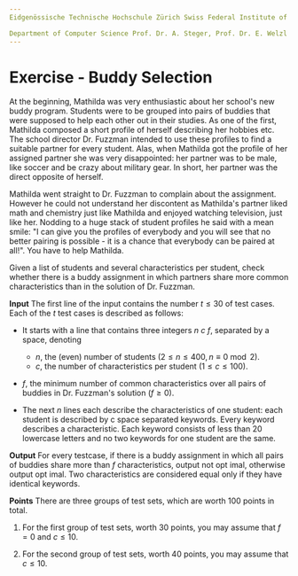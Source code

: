 ```yaml
---
Eidgenössische Technische Hochschule Zürich Swiss Federal Institute of Technology Zurich Algorithms Lab HS22

Department of Computer Science Prof. Dr. A. Steger, Prof. Dr. E. Welzl cadmo.ethz.ch/education/lectures/HS22/algolab
---
```


# Exercise - Buddy Selection

At the beginning, Mathilda was very enthusiastic about her school's new buddy program. Students were to be grouped into pairs of buddies that were supposed to help each other out in their studies. As one of the first, Mathilda composed a short profile of herself describing her hobbies etc. The school director Dr. Fuzzman intended to use these profiles to find a suitable partner for every student. Alas, when Mathilda got the profile of her assigned partner she was very disappointed: her partner was to be male, like soccer and be crazy about military gear. In short, her partner was the direct opposite of herself.

Mathilda went straight to Dr. Fuzzman to complain about the assignment. However he could not understand her discontent as Mathilda's partner liked math and chemistry just like Mathilda and enjoyed watching television, just like her. Nodding to a huge stack of student profiles he said with a mean smile: "I can give you the profiles of everybody and you will see that no better pairing is possible - it is a chance that everybody can be paired at all!". You have to help Mathilda.

Given a list of students and several characteristics per student, check whether there is a buddy assignment in which partners share more common characteristics than in the solution of Dr. Fuzzman.

**Input** The first line of the input contains the number $t \leqslant 30$ of test cases. Each of the $t$ test cases is described as follows:

- It starts with a line that contains three integers $n\ c\ f$, separated by a space, denoting
  - $n$, the (even) number of students $(2 \leqslant n \leqslant 400, n \equiv 0 \bmod 2)$.
  - $c$, the number of characteristics per student $(1 \leqslant c \leqslant 100)$.


- $f$, the minimum number of common characteristics over all pairs of buddies in Dr. Fuzzman's solution $(f \geqslant 0)$.

- The next $n$ lines each describe the characteristics of one student: each student is described by c space separated keywords. Every keyword describes a characteristic. Each keyword consists of less than 20 lowercase letters and no two keywords for one student are the same.

**Output** For every testcase, if there is a buddy assignment in which all pairs of buddies share more than $f$ characteristics, output not opt imal, otherwise output opt imal. Two characteristics are considered equal only if they have identical keywords.

**Points** There are three groups of test sets, which are worth 100 points in total.

1. For the first group of test sets, worth 30 points, you may assume that $f=0$ and $c \leqslant 10$.

2. For the second group of test sets, worth 40 points, you may assume that $c \leqslant 10$. 